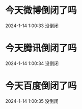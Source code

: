 # 今天微博倒闭了吗

2024-1-14 1:00:33 没倒闭

# 今天腾讯倒闭了吗

2024-1-14 1:00:34 没倒闭

# 今天百度倒闭了吗

2024-1-14 1:00:35 没倒闭

